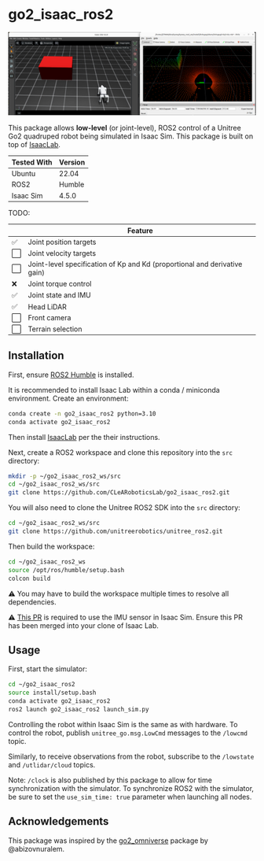 # go2_isaac_ros2

![screenshot](media/screenshot.png)

This package allows **low-level** (or joint-level), ROS2 control of a Unitree Go2 quadruped robot being simulated in Isaac Sim. This package is built on top of [IsaacLab](https://github.com/isaac-sim/IsaacLab).

| Tested With        | Version   |
|--------------------|----------|
| Ubuntu            | 22.04    |
| ROS2              | Humble   |
| Isaac Sim         | 4.5.0    |

TODO:

|  | Feature                      |
|--------|--------------------------------------|
| ✅ | Joint position targets             |
| ⬜ | Joint velocity targets                |
| ⬜ | Joint-level specification of Kp and Kd (proportional and derivative gain) |
| ❌ | Joint torque control   |
| ✅ | Joint state and IMU      |
| ✅ | Head LiDAR  |
| ⬜ | Front camera      |
| ⬜ | Terrain selection |

## Installation

First, ensure [ROS2 Humble](https://docs.ros.org/en/humble/Installation/Ubuntu-Install-Debs.html) is installed.

It is recommended to install Isaac Lab within a conda / miniconda environment. Create an environment:

```bash
conda create -n go2_isaac_ros2 python=3.10
conda activate go2_isaac_ros2
```

Then install [IsaacLab](https://github.com/isaac-sim/IsaacLab) per the their instructions.

Next, create a ROS2 workspace and clone this repository into the `src` directory:

```bash
mkdir -p ~/go2_isaac_ros2_ws/src
cd ~/go2_isaac_ros2_ws/src
git clone https://github.com/CLeARoboticsLab/go2_isaac_ros2.git
```

You will also need to clone the Unitree ROS2 SDK into the `src` directory:

```bash
cd ~/go2_isaac_ros2_ws/src
git clone https://github.com/unitreerobotics/unitree_ros2.git
```

Then build the workspace:

```bash
cd ~/go2_isaac_ros2_ws
source /opt/ros/humble/setup.bash
colcon build
```

⚠️ You may have to build the workspace multiple times to resolve all dependencies.

⚠️ [This PR](https://github.com/isaac-sim/IsaacLab/pull/1809) is required to use the IMU sensor in Isaac Sim. Ensure this PR has been merged into your clone of Isaac Lab.

## Usage

First, start the simulator:

```bash
cd ~/go2_isaac_ros2
source install/setup.bash
conda activate go2_isaac_ros2
ros2 launch go2_isaac_ros2 launch_sim.py
```

Controlling the robot within Isaac Sim is the same as with hardware. To control the robot, publish `unitree_go.msg.LowCmd` messages to the `/lowcmd` topic.

Similarly, to receive observations from the robot, subscribe to the `/lowstate` and `/utlidar/cloud` topics.

Note: `/clock` is also published by this package to allow for time synchronization with the simulator. To synchronize ROS2 with the simulator, be sure to set the `use_sim_time: true` parameter when launching all nodes.

## Acknowledgements

This package was inspired by the [go2_omniverse](https://github.com/abizovnuralem/go2_omniverse) package by @abizovnuralem.
